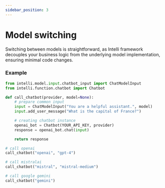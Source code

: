 ```yaml
---
sidebar_position: 3
---
```


# Model switching


Switching between models is straightforward, as Intelli framework decouples your business logic from the underlying model implementation, ensuring minimal code changes.

### Example

```python
from intelli.model.input.chatbot_input import ChatModelInput
from intelli.function.chatbot import Chatbot

def call_chatbot(provider, model=None):
    # prepare common input 
    input = ChatModelInput("You are a helpful assistant.", model)
    input.add_user_message("What is the capital of France?")

    # creating chatbot instance
    openai_bot = Chatbot(YOUR_API_KEY, provider)
    response = openai_bot.chat(input)

    return response

# call openai
call_chatbot("openai", "gpt-4")

# call mistralai
call_chatbot("mistral", "mistral-medium")

# call google gemini
call_chatbot("gemini")
```
